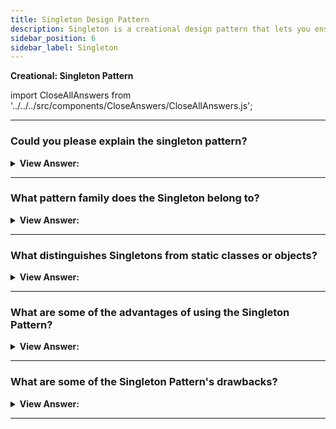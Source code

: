```yaml
---
title: Singleton Design Pattern
description: Singleton is a creational design pattern that lets you ensure that a class has only one instance, while providing a global access point to this instance.
sidebar_position: 6
sidebar_label: Singleton
---
```


**Creational: Singleton Pattern**

import CloseAllAnswers from '../../../src/components/CloseAnswers/CloseAllAnswers.js';

<CloseAllAnswers />

---

### Could you please explain the singleton pattern?

<details className='answer'>
  <summary>
    <strong>View Answer:</strong>
  </summary>
  <div>
    <div>
      <strong>Interview Response:</strong> The Singleton pattern is a design principle restricting a class's instantiation to one object. That's also useful when just one object is required to coordinate system-wide actions. The Singleton pattern traditionally gets implemented by creating a class with a method that creates a new class instance even if one doesn't already exist. If an object's instance already exists, it simply returns a pointer to it.<br/>
    </div><br />
  <div><strong className="codeExample">Diagram:</strong><br /><br />

  <div></div>

<img src="/img/javascript-singleton.jpg" /><br /><br />

**The objects participating in this pattern are:**

**Singleton** -- In example code: _MySingleton_

- It returns an instance via a constructor.
- In charge of creating and managing the instance object.

</div><br />
  <div><strong className="codeExample">Code Example:</strong><br /><br />

  <div></div>

```js
// ES2015+ keywords/syntax used: const, let, arrow function syntax
//                  class, constructor, import, export

// Instance stores a reference to the Singleton
let instance;

// Private methods and variables
const privateMethod = () => {
    console.log('I am private');
  };
const privateVariable = 'Im also private';
const randomNumber = Math.random();

// Singleton
class MySingleton {
  // Get the Singleton instance if one exists
  // or create one if it doesn't
  constructor() {
    if (!instance) {
      // Public property
      this.publicProperty = 'I am also public';
      instance = this;
    }

    return instance;
  }

  // Public methods
  publicMethod() {
    console.log('The public can see me!');
  }

  getRandomNumber() {
    return randomNumber;
  }
}
// [ES2015+] Default export module, without name
export default MySingleton;


// Instance stores a reference to the Singleton
let instance;

// Singleton
class MyBadSingleton {
    // Always create a new Singleton instance
    constructor() {
        this.randomNumber = Math.random();
        instance = this;

        return instance;
    }

    getRandomNumber() {
        return this.randomNumber;
    }
}

export default MyBadSingleton;

// Usage:
import MySingleton from './MySingleton';
import MyBadSingleton from './MyBadSingleton';

const singleA = new MySingleton();
const singleB = new MySingleton();

console.log(singleA.getRandomNumber() === singleB.getRandomNumber()); // true

const badSingleA = new MyBadSingleton();
const badSingleB = new MyBadSingleton();

console.log(badSingleA.getRandomNumber() !== badSingleB.getRandomNumber()); // true

// Note: as we are working with random numbers, there is a
// mathematical possibility both numbers will be the same,
// however unlikely. The above example should otherwise still
// be valid.
```

  </div>

  </div>
</details>

---

### What pattern family does the Singleton belong to?

<details>
  <summary>
    <strong>View Answer:</strong>
  </summary>
  <div>
    <div>
      <strong>Interview Response:</strong> The singleton pattern is a type of Creational design pattern.
    </div>
  </div>
</details>

---

### What distinguishes Singletons from static classes or objects?

<details>
  <summary>
    <strong>View Answer:</strong>
  </summary>
  <div>
    <div>
      <strong>Interview Response:</strong> Singletons vary from static classes (or objects). Their initialization can get delayed, typically because they require information that may not be available at the time of initialization. They don't make it easy for code that isn't aware of a previous reference to them to find them. A Singleton returns a structure rather than an object or a "class." Consider how closure variables aren't closures - the closure is the function scope that provides the closure.
    </div>

  </div>
</details>

---

### What are some of the advantages of using the Singleton Pattern?

<details>
  <summary>
    <strong>View Answer:</strong>
  </summary>
  <div>
    <div>
      <strong>Interview Response:</strong> Benefits of the Singleton Pattern
    </div>
    <br />
    <div></div>

- You can be certain that a class only has one instance.
- You get granted global access to that instance.
- The singleton object only gets initialized the first time it is requested.

<br />
  </div>
</details>

---

### What are some of the Singleton Pattern's drawbacks?

<details>
  <summary>
    <strong>View Answer:</strong>
  </summary>
  <div>
    <div>
      <strong>Interview Response:</strong> Restricting the instantiation to just one instance could save a lot of memory space. Instead of setting up memory for a new instance each time, we only have to set up memory for that one instance referenced throughout the application. However, Singletons are considered an anti-pattern and can (or should) get avoided in JavaScript.
    </div>
    <br />
    <div></div>

- Infringes on the Single Responsibility Principle: At the same time, the pattern solves two problems.
- The Singleton pattern can hide lousy design, such as when application components know too much about each other.
- In a multithreaded environment, the pattern gets treated differently so that multiple threads do not create a singleton object multiple times.
- Unit testing the Singleton's client code may be complicated because many test frameworks rely on inheritance when producing mock objects. This reliance is relative to the constructor of the singleton class being private, and overriding static methods is impossible in most languages. You'll need to develop a unique way to mock the Singleton. Or don't write the tests at all. Alternatively, avoid using the Singleton pattern.

<br />
  </div>
</details>

---
